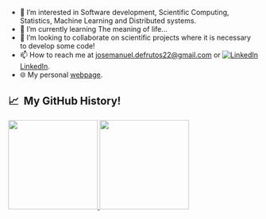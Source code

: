 <!--<p align="center">
  <img src="https://capsule-render.vercel.app/api?type=transparent&color=auto&height=300&section=header&text=👋%20Hello!%20I'm%20José%20Manuel.&fontSize=60&animation=fadeIn" />
</p>-->

- 👀 I’m interested in Software development, Scientific Computing, Statistics, Machine Learning and Distributed systems.
- 🌱 I’m currently learning The meaning of life...
- 💞️ I’m looking to collaborate on scientific projects where it is necessary to develop some code!
- 📫 How to reach me at josemanuel.defrutos22@gmail.com or [![LinkedIn][3.2] LinkedIn][3].
- 🌐 My personal [webpage](https://josemanuel22.github.io/).

<!--
## 🔧 Technologies & Tools
![](https://img.shields.io/badge/OS-Linux-informational?style=flat&logo=linux&logoColor=white&color=2bbc8a)
![](https://img.shields.io/badge/Editor-Vim-informational?style=flat&logo=Vim&logoColor=white&color=2bbc8a)
![](https://img.shields.io/badge/Code-Python-informational?style=flat&logo=python&logoColor=white&color=2bbc8a)
![](https://img.shields.io/badge/Code-JavaScript-informational?style=flat&logo=javascript&logoColor=white&color=2bbc8a)
![](https://img.shields.io/badge/Code-Java-informational?style=flat&logo=java&logoColor=white&color=2bbc8a)
![](https://img.shields.io/badge/Code-C/C++-informational?style=flat&logo=C&logoColor=white&color=2bbc8a)
![](https://img.shields.io/badge/Code-NoSQL-informational?style=flat&logo=Apache%20Cassandra&logoColor=white&color=2bbc8a)
![](https://img.shields.io/badge/Code-Make-informational?style=flat&logo=cmake&logoColor=white&color=2bbc8a)
![](https://img.shields.io/badge/Shell-Bash-informational?style=flat&logo=gnu-bash&logoColor=white&color=2bbc8a)
![](https://img.shields.io/badge/Tools-PostgreSQL-informational?style=flat&logo=postgresql&logoColor=white&color=2bbc8a)
![](https://img.shields.io/badge/Tools-Docker-informational?style=flat&logo=docker&logoColor=white&color=2bbc8a)
-->


<h2> 📈 &nbsp;My GitHub History!</h2>
<a href="https://github.com/josemanuel22">
  <img height="180em" src="https://github-readme-stats.vercel.app/api?username=josemanuel22&theme=noctis_minimus&show_icons=true" />
  <img height="180em" src="https://github-readme-stats.vercel.app/api/top-langs/?username=josemanuel22&theme=noctis_minimus&layout=compact" />
</a>






<!-- icons without padding -->

[1.2]: http://i.imgur.com/wWzX9uB.png (twitter icon without padding)
[2.2]: http://i.imgur.com/9I6NRUm.png (github icon without padding)
[3.2]: https://i.stack.imgur.com/gVE0j.png (linkedin icon without padding)
[3.3]: https://stackoverflow.design/assets/img/logos/so/logo-stackoverflow.png (linkedin icon without padding)

<!-- links to your social media accounts -->
[3]: https://www.linkedin.com/in/jose-manuel-de-frutos-porras/
[4]: https://stackoverflow.com/users/15165527/jose-manuel-de-frutos

<!---
josemanuel22/josemanuel22 is a ✨ special ✨ repository because its `README.md` (this file) appears on your GitHub profile.
You can click the Preview link to take a look at your changes.
--->
